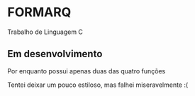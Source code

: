 # FORMARQ
Trabalho de Linguagem C
## Em desenvolvimento
Por enquanto possui apenas duas das quatro funções

Tentei deixar um pouco estiloso, mas falhei miseravelmente :(
